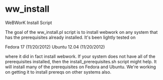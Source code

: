 ww_install
==========

WeBWorK Install Script

The goal of the ww_install.pl script is to install webwork on any system that has the prerequisites
already installed. It's been lightly tested on

Fedora 17 (11/20/2012)
Ubuntu 12.04 (11/20/2012)

where it did in fact install webwork. If your system does not have all of the prerequisites installed,
then the install_prerequisites.sh script might help.  It will install many of the prerequisites on
Fedora and Ubuntu. We're working on getting it to install prereqs on other systems also.
